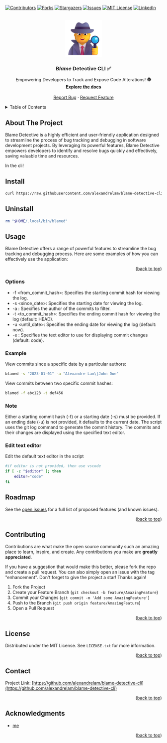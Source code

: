 <!-- Improved compatibility of back to top link: See: https://github.com/othneildrew/Best-README-Template/pull/73 -->

<a name="readme-top"></a>

<!--
*** Thanks for checking out the Best-README-Template. If you have a suggestion
*** that would make this better, please fork the repo and create a pull request
*** or simply open an issue with the tag "enhancement".
*** Don't forget to give the project a star!
*** Thanks again! Now go create something AMAZING! :D
-->

<!-- PROJECT SHIELDS -->
<!--
*** I'm using markdown "reference style" links for readability.
*** Reference links are enclosed in brackets [ ] instead of parentheses ( ).
*** See the bottom of this document for the declaration of the reference variables
*** for contributors-url, forks-url, etc. This is an optional, concise syntax you may use.
*** https://www.markdownguide.org/basic-syntax/#reference-style-links
-->

[![Contributors][contributors-shield]][contributors-url]
[![Forks][forks-shield]][forks-url]
[![Stargazers][stars-shield]][stars-url]
[![Issues][issues-shield]][issues-url]
[![MIT License][license-shield]][license-url]
[![LinkedIn][linkedin-shield]][linkedin-url]

<!-- PROJECT LOGO -->
<br />
<div align="center">
  <a href="https://github.com/alexandrelam/blame-detective-cli">
    <img src="public/detective.png" alt="Logo" width="120" height="120">
  </a>

<h3 align="center">B<i>lame</i> Detective CLI ✅</h3>

  <p align="center">
    Empowering Developers to Track and Expose Code Alterations! 🕵️
    <br />
    <a href="https://github.com/alexandrelam/blame-detective-cli"><strong>Explore the docs </strong></a>
    <br />
    <br />
    <a href="https://github.com/alexandrelam/blame-detective-cli/issues">Report Bug</a>
    ·
    <a href="https://github.com/alexandrelam/blame-detective-cli/issues">Request Feature</a>
  </p>
</div>

<!-- TABLE OF CONTENTS -->
<details>
  <summary>Table of Contents</summary>
  <ol>
    <li>
      <a href="#about-the-project">About The Project</a>
      <ul>
        <li><a href="#built-with">Built With</a></li>
      </ul>
    </li>
    <li>
      <a href="#getting-started">Getting Started</a>
      <ul>
        <li><a href="#prerequisites">Prerequisites</a></li>
        <li><a href="#installation">Installation</a></li>
      </ul>
    </li>
    <li><a href="#usage">Usage</a></li>
    <li><a href="#roadmap">Roadmap</a></li>
    <li><a href="#contributing">Contributing</a></li>
    <li><a href="#license">License</a></li>
    <li><a href="#contact">Contact</a></li>
    <li><a href="#acknowledgments">Acknowledgments</a></li>
  </ol>
</details>

<!-- ABOUT THE PROJECT -->

## About The Project

Blame Detective is a highly efficient and user-friendly application designed to streamline the process of bug tracking and debugging in software development projects. By leveraging its powerful features, Blame Detective empowers developers to identify and resolve bugs quickly and effectively, saving valuable time and resources.

In the cli!


<!-- GETTING STARTED -->

## Install


```sh
curl https://raw.githubusercontent.com/alexandrelam/blame-detective-cli/main/blamed.sh -o "$HOME/.local/bin/blamed" && chmod +x "$HOME/.local/bin/blamed"
```

## Uninstall

```sh
rm "$HOME/.local/bin/blamed"
```

## Usage

Blame Detective offers a range of powerful features to streamline the bug tracking and debugging process. Here are some examples of how you can effectively use the application:

<p align="right">(<a href="#readme-top">back to top</a>)</p>

### Options

- -f <from_commit_hash>: Specifies the starting commit hash for viewing the log.
- -s <since_date>: Specifies the starting date for viewing the log.
- -a <author>: Specifies the author of the commits to filter.
- -t <to_commit_hash>: Specifies the ending commit hash for viewing the log (default: HEAD).
- -u <until_date>: Specifies the ending date for viewing the log (default: now).
- -e <editor>: Specifies the text editor to use for displaying commit changes (default: code).

### Example

View commits since a specific date by a particular authors:

```bash
blamed -s "2023-01-01" -a "Alexandre Lam\|John Doe"
```
View commits between two specific commit hashes:

```bash
blamed -f abc123 -t def456
```

### Note
Either a starting commit hash (-f) or a starting date (-s) must be provided.
If an ending date (-u) is not provided, it defaults to the current date.
The script uses the git log command to generate the commit history.
The commits and their changes are displayed using the specified text editor.


### Edit text editor

Edit the default text editor in the script

```sh
#if editor is not provided, then use vscode
if [ -z "$editor" ]; then
    editor="code"
fi
```

<!-- ROADMAP -->

## Roadmap


See the [open issues](https://github.com/alexandrelam/blame-detective-cli/issues) for a full list of proposed features (and known issues).

<p align="right">(<a href="#readme-top">back to top</a>)</p>

<!-- CONTRIBUTING -->

## Contributing

Contributions are what make the open source community such an amazing place to learn, inspire, and create. Any contributions you make are **greatly appreciated**.

If you have a suggestion that would make this better, please fork the repo and create a pull request. You can also simply open an issue with the tag "enhancement".
Don't forget to give the project a star! Thanks again!

1. Fork the Project
2. Create your Feature Branch (`git checkout -b feature/AmazingFeature`)
3. Commit your Changes (`git commit -m 'Add some AmazingFeature'`)
4. Push to the Branch (`git push origin feature/AmazingFeature`)
5. Open a Pull Request

<p align="right">(<a href="#readme-top">back to top</a>)</p>

<!-- LICENSE -->

## License

Distributed under the MIT License. See `LICENSE.txt` for more information.

<p align="right">(<a href="#readme-top">back to top</a>)</p>

<!-- CONTACT -->

## Contact

Project Link: [https://github.com/alexandrelam/blame-detective-cli](https://github.com/alexandrelam/blame-detective-cli)

<p align="right">(<a href="#readme-top">back to top</a>)</p>

<!-- ACKNOWLEDGMENTS -->

## Acknowledgments

- [me](https://github.com/alexandrelam/blame-detective-cli)

<p align="right">(<a href="#readme-top">back to top</a>)</p>

<!-- MARKDOWN LINKS & IMAGES -->
<!-- https://www.markdownguide.org/basic-syntax/#reference-style-links -->

[contributors-shield]: https://img.shields.io/github/contributors/alexandrelam/blame-detective-cli.svg?style=for-the-badge
[contributors-url]: https://github.com/alexandrelam/blame-detective-cli/graphs/contributors
[forks-shield]: https://img.shields.io/github/forks/alexandrelam/blame-detective-cli.svg?style=for-the-badge
[forks-url]: https://github.com/alexandrelam/blame-detective-cli/network/members
[stars-shield]: https://img.shields.io/github/stars/alexandrelam/blame-detective-cli.svg?style=for-the-badge
[stars-url]: https://github.com/alexandrelam/blame-detective-cli/stargazers
[issues-shield]: https://img.shields.io/github/issues/alexandrelam/blame-detective-cli.svg?style=for-the-badge
[issues-url]: https://github.com/alexandrelam/blame-detective-cli/issues
[license-shield]: https://img.shields.io/github/license/alexandrelam/blame-detective-cli.svg?style=for-the-badge
[license-url]: https://github.com/alexandrelam/blame-detective-cli/blob/master/LICENSE.txt
[linkedin-shield]: https://img.shields.io/badge/-LinkedIn-black.svg?style=for-the-badge&logo=linkedin&colorB=555
[linkedin-url]: https://www.linkedin.com/in/alexandre-lam-74787b191/
[React.js]: https://img.shields.io/badge/React-20232A?style=for-the-badge&logo=react&logoColor=61DAFB
[React-url]: https://reactjs.org/
